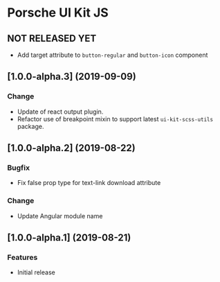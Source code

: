 # Porsche UI Kit JS

## NOT RELEASED YET
* Add target attribute to `button-regular` and `button-icon` component

## [1.0.0-alpha.3] (2019-09-09)

### Change
* Update of react output plugin. 
* Refactor use of breakpoint mixin to support latest `ui-kit-scss-utils` package.

## [1.0.0-alpha.2] (2019-08-22)

### Bugfix
* Fix false prop type for text-link download attribute

### Change
* Update Angular module name

## [1.0.0-alpha.1] (2019-08-21)

### Features
* Initial release